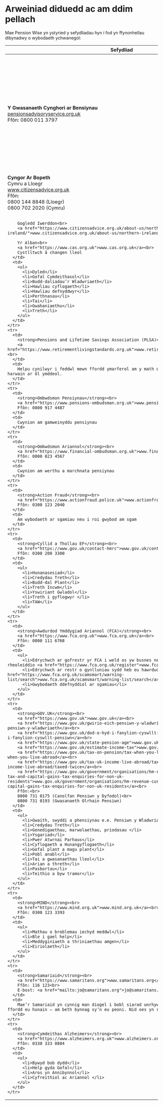 # Arweiniad diduedd ac am ddim pellach

Mae Pension Wise yn ystyried y sefydliadau hyn i fod yn ffynonhellau dibynadwy o wybodaeth ychwanegol:

<table class="options-table">
  <thead>
    <tr>
      <th scope="col">Sefydliad</th>
      <th scope="col">Ymholiad</th>
    </tr>
  </thead>
  <tbody>
    <tr>
      <td>
        <strong>Y Gwasanaeth Cynghori ar Bensiynau</strong><br>
        <a href="https://pensionsadvisoryservice.org.uk">pensionsadvisoryservice.org.uk</a><br>
        Ffôn: 0800 011 3797
      </td>
      <td>
        <p>Ar gyfer ymholiadau pensiwn cyffredinol a chwynion, yn cynnwys help i osgoi sgamiau pensiwn a chynilo i gynllun pensiwn</p>
        <p>Coronafeirws (COVID-19) – <a href="https://www.pensionsadvisoryservice.org.uk/about-pensions/when-things-change/coronavirus-how-will-this-affect-my-pension-or-investments">A fydd yn effeithio fy mhensiwn?</a></p>
      </td>
    </tr>
    <tr>
      <td>
        <strong>Cyngor Ar Bopeth</strong><br>
        Cymru a Lloegr<br>
        <a href="https://www.citizensadvice.org.uk">www.citizensadvice.org.uk</a><br>
        Ffôn:<br>
        0800 144 8848 (Lloegr)<br>
        0800 702 2020 (Cymru)<br><br>

        Gogledd Iwerddon<br>
        <a href="https://www.citizensadvice.org.uk/about-us/northern-ireland/">www.citizensadvice.org.uk/about-us/northern-ireland/</a><br><br>

        Yr Alban<br>
        <a href="https://www.cas.org.uk">www.cas.org.uk</a><br>
        Cystlltwch â changen lleol
      </td>
      <td>
        <ul>
          <li>Dyled</li>
          <li>Gofal Cymdeithasol</li>
          <li>Budd-daliadau’r Wladwriaeth</li>
          <li>Hawliau cyflogaeth</li>
          <li>Hawliau defnyddwyr</li>
          <li>Perthnasau</li>
          <li>Tai</li>
          <li>Gwahaniaethu</li>
          <li>Treth</li>
        </ul>
      </td>
    </tr>
    <tr>
      <td>
        <strong>Pensions and Lifetime Savings Association (PLSA)</strong><br>
        <a href="https://www.retirementlivingstandards.org.uk">www.retirementlivingstandards.org.uk</a><br>
      </td>
      <td>
        Helpu cynilwyr i feddwl mewn ffordd ymarferol am y math o ffordd o fyw y gallent ei harwain ar ôl ymddeol.
      </td>
    </tr>
    <tr>
      <td>
        <strong>Ombwdsmon Pensiynau</strong><br>
        <a href="https://www.pensions-ombudsman.org.uk">www.pensions-ombudsman.org.uk</a><br>
        Ffôn: 0800 917 4487
      </td>
      <td>
        Cwynion am gamweinyddu pensiynau
      </td>
    </tr>
    <tr>
      <td>
        <strong>Ombwdsmon Ariannol</strong><br>
        <a href="https://www.financial-ombudsman.org.uk">www.financial-ombudsman.org.uk</a><br>
        Ffôn: 0800 023 4567
      </td>
      <td>
        Cwynion am werthu a marchnata pensiynau
      </td>
    </tr>
    <tr>
      <td>
        <strong>Action Fraud</strong><br>
        <a href="https://www.actionfraud.police.uk">www.actionfraud.police.uk</a><br>
        Ffôn: 0300 123 2040
      </td>
      <td>
        Am wybodaeth ar sgamiau neu i roi gwybod am sgam
      </td>
    </tr>
    <tr>
      <td>
        <strong>Cyllid a Thollau EF</strong><br>
        <a href="https://www.gov.uk/contact-hmrc">www.gov.uk/contact-hmrc</a><br>
        Ffôn: 0300 200 3300
      </td>
      <td>
        <ul>
          <li>Hunanasesiad</li>
          <li>Credydau Treth</li>
          <li>Budd-dal Plant</li>
          <li>Treth Incwm</li>
          <li>Yswiriant Gwladol</li>
          <li>Treth i gyflogwyr </li>
          <li>TAW</li>
        </ul>
      </td>
    </tr>
    <tr>
      <td>
        <strong>Awdurdod Ymddygiad Ariannol (FCA)</strong><br>
        <a href="https://www.fca.org.uk">www.fca.org.uk</a><br>
        Ffôn: 0800 111 6768
      </td>
      <td>
        <ul>
          <li>Edrychwch ar gofrestr yr FCA i weld os yw busnes neu ymgynghorydd wedi’u rheoleiddio <a href="https://www.fca.org.uk/register">www.fca.org.uk/register</a></li>
          <li>Edrychwch ar restr o gynlluniau sydd heb eu hawrdudodi ac unigolion i’w hosgoi <a href="https://www.fca.org.uk/scamsmart/warning-list/search">www.fca.org.uk/scamsmart/warning-list/search</a></li>
          <li>Gwybodaeth ddefnyddiol ar sgamiau</li>
        </ul>
      </td>
    </tr>
    <tr>
      <td>
        <strong>GOV.UK</strong><br>
        <a href="https://www.gov.uk">www.gov.uk</a><br>
        <a href="https://www.gov.uk/gwirio-eich-pensiwn-y-wladwriaeth">www.gov.uk/gwirio-eich-pensiwn-y-wladwriaeth</a><br>
        <a href="https://www.gov.uk/dod-o-hyd-i-fanylion-cyswllt-pensiwn">www.gov.uk/dod-o-hyd-i-fanylion-cyswllt-pensiwn</a><br>
        <a href="https://www.gov.uk/state-pension-age">www.gov.uk/state-pension-age</a><br>
        <a href="https://www.gov.uk/estimate-income-tax">www.gov.uk/estimate-income-tax</a><br>
        <a href="https://www.gov.uk/tax-on-pension/tax-when-you-live-abroad">www.gov.uk/tax-when-you-live-abroad</a><br>
        <a href="https://www.gov.uk/tax-uk-income-live-abroad/taxed-twice">www.gov.uk/tax-uk-income-live-abroad/taxed-twice</a><br>
        <a href="https://www.gov.uk/government/organisations/hm-revenue-customs/contact/income-tax-and-capital-gains-tax-enquiries-for-non-uk-residents">www.gov.uk/government/organisations/hm-revenue-customs/contact/income-tax-and-capital-gains-tax-enquiries-for-non-uk-residents</a><br>
        Ffôn:<br>
        0800 731 0175 (Canolfan Pensiwn y Dyfodol)<br>
        0800 731 0193 (Gwasanaeth Olrhain Pensiwn)
      </td>
      <td>
        <ul>
          <li>Gwaith, swyddi a phensiynau e.e. Pensiwn y Wladwriaeth, Olrhain pensiwn </li>
          <li>Credydau Treth</li>
          <li>Genedigaethau, marwolaethau, priodasau </li>
          <li>Ysgariad</li>
          <li>Pwer Atwrnai Parhaus</li>
          <li>Cyflogaeth a Hunangyflogaeth</li>
          <li>Gofal plant a magu plant</li>
          <li>Pobl anabl</li>
          <li>Tai a gwasanaethau lleol</li>
          <li>Arian a threth</li>
          <li>Pasbortau</li>
          <li>Teithio a byw tramor</li>
        </ul>
      </td>
    </tr>
    <tr>
      <td>
        <strong>MIND</strong><br>
        <a href="https://www.mind.org.uk">www.mind.org.uk</a><br>
        Ffôn: 0300 123 3393
      </td>
      <td>
        <ul>
          <li>Mathau o broblemau iechyd meddwl</li>
          <li>Ble i gael help</li>
          <li>Meddyginiaeth a thriniaethau amgen</li>
          <li>Eiriolaeth</li>
        </ul>
      </td>
    </tr>
    <tr>
      <td>
        <strong>Samariaid</strong><br>
        <a href="https://www.samaritans.org">www.samaritans.org</a><br>
        Ffôn: 116 123<br>
        E-bost: <a href="mailto:jo@samaritans.org">jo@samaritans.org</a>
      </td>
      <td>
        Mae’r Samariaid yn cynnig man diogel i bobl siarad unrhyw bryd maent eisiau, yn eu ffordd eu hunain – am beth bynnag sy’n eu peoni. Nid oes yn rhaid iddynt fod yn hunanladdol.
      </td>
    </tr>
    <tr>
      <td>
        <strong>Cymdeithas Alzheimers</strong><br>
        <a href="https://www.alzheimers.org.uk">www.alzheimers.org.uk</a><br>
        Ffôn: 0330 333 0804
      </td>
      <td>
        <ul>
          <li>Bywyd bob dydd</li>
          <li>Help gyda Gofal</li>
          <li>Aros yn Annibynnol</li>
          <li>Cyfreithiol ac Ariannol </li>
        </ul>
      </td>
    </tr>
  </tbody>
</table>
